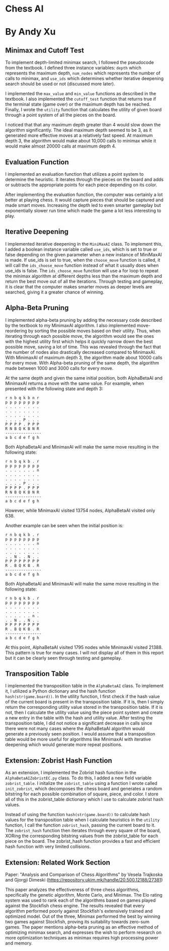 # Chess AI 
# By Andy Xu

## Minimax and Cutoff Test
To implement depth-limited minimax search, I followed the pseudocode from the textbook. I defined three instance variables: `depth` which represents the maximum depth, `num_nodes` which represents the number of calls to minimax, and `use_ids` which determines whether iterative deepening search should be used or not (discussed more later).

I implemented the `max_value` and `min_value` functions as described in the textbook. I also implemented the `cutoff_test` function that returns true if the terminal state (game over) or the maximum depth has be reached. Finally, I wrote the `utility` function that calculates the utility of given board through a point system of all the pieces on the board.

I noticed that that any maximum depth greater than 4 would slow down the algorithm significantly. The ideal maximum depth seemed to be 3, as it generated more effective moves at a relatively fast speed. At maximum depth 3, the algorithm would make about 10,000 calls to minimax while it would make almost 20000 calls at maximum depth 4. 

## Evaluation Function
I implemented an evaluation function that utilizes a point system to determine the heuristic. It iterates through the pieces on the board and adds or subtracts the appropriate points for each piece depending on its color. 

After implementing the evaluation function, the computer was certainly a lot better at playing chess. It would capture pieces that should be captured and made smart moves. Increasing the depth led to even smarter gameplay but exponentially slower run time which made the game a lot less interesting to play.

## Iterative Deepening
I implemented iterative deepening in the `MiniMaxAI` class. To implement this, I added a boolean instance variable called  `use_ids`, which is set to true or false depending on the given parameter when a new instance of  MiniMaxAI is made. If use_ids is set to true, when the `choose_move` function is called, it will call the `ids_choose_move` function instead of what it usually does when use_ids is false. The `ids_choose_move` function will use a for loop to repeat the minimax algorithm at different depths less than the maximum depth and return the best move out of all the iterations. Through testing and gameplay, it is clear that the computer makes smarter moves as deeper levels are searched, giving it a greater chance of winning.

## Alpha-Beta Pruning
I implemented alpha-beta pruning by adding the necessary code described by the textbook to my MinimaxAI algorithm. I also implemented move-reordering by sorting the possible moves based on their utility. Thus, when iterating through each possible move, the algorithm would see the ones with the highest utility first which helps it quickly narrow down the best possible move, saving a lot of time. This was revealed through the fact that the number of nodes also drastically decreased compared to MinimaxAI. With MinimaxAI of maximum depth 3, the algorithm made about 10000 calls for every move. With Alpha-beta pruning of the same depth, the algorithm made between 1000 and 3000 calls for every move.

At the same depth and given the same initial position, both AlphaBetaAI and MinimaxAI returns a move with the same value. For example, when presented with the following state and depth 3:

<pre><code>r n b q k b n r
p p p p p p p p
. . . . . . . .
. . . . . . . .
. . . . . . . .
. . . . P . . .
P P P P . P P P
R N B Q K B N R
----------------
a b c d e f g h
</code></pre>

Both AlphaBetaAI and MinimaxAI will make the same move resulting in the following state:
<pre><code>r n b q k b . r
p p p p p p p p
. . . . . . . n
. . . . . . . .
. . . . . . . .
. . . . P . . .
P P P P . P P P
R N B Q K B N R
----------------
a b c d e f g h
</code></pre>

However, while MinimaxAI visited 13754 nodes, AlphaBetaAI visited only 638. 

Another example can be seen when the initial position is:
<pre><code>r n b q k b . r
p p p p p p p p
. . . . . . . n
. . . . . . . .
. . . . . . . .
. . N . . N . .
P P P P P P P P
R . B Q K B . R
----------------
a b c d e f g h
</code></pre>

Both AlphaBetaAI and MinimaxAI will make the same move resulting in the following state:
<pre><code>r n b q k b . r
p p p p p p p p
. . . . . . . .
. . . . . . . .
. . . . . . n .
. . N . . N . .
P P P P P P P P
R . B Q K B . R
----------------
a b c d e f g h
</code></pre>

At this point, AlphaBetaAI visited 1795 nodes while MinimaxAI visited 21388. This pattern is true for many cases. I will not display all of them in this report but it can be clearly seen through testing and gameplay.

## Transposition Table
I implemented the transposition table in the `AlphaBetaAI` class. To implement it, I utilized a Python dictionary and the hash function `hash(str(game.board))`. In the utility function, I first check if the hash value of the current board is present in the transposition table. If it is, then I simply return the corresponding utility value stored in the transposition table. If it is not, then I calculate the utility value using the piece point system and create a new entry in the table with the hash and utility value. After testing the transposition table, I did not notice a significant decrease in calls since there were not many cases where the AlphaBetaAI algorithm would generate a previously seen position. I would assume that a transposition table would be more useful for algorithms like MinimaxAI with iterative deepening which would generate more repeat positions.

## Extension: Zobrist Hash Function
As an extension, I implemented the Zobrist hash function in the `AlphaBetaAIZobristEC.py` class. To do this, I added a new field variable `zobrist_table`. I initalize the `zobrist_table` using a function I wrote called `init_zobrist`, which decomposes the chess board and generates a random bitstring for each possible combination of square, piece, and color. I store all of this in the zobrist_table dictionary which I use to calculate zobrist hash values.

Instead of using the function `hash(str(game.board))` to calculate hash values for the transposition table when I calculate heuristics in the `utility` function, I call the function `zobrist_hash`, passing the current board to it. The `zobrist_hash` function then iterates through every square of the board, XORing the corresponding bitstring values from the zobrist_table for each piece on the board. The zobrist_hash function provides a fast and efficient hash function with very limited collisions.

## Extension: Related Work Section
Paper: "Analysis and Comparison of Chess Algorithms" by Vesela Trajkoska and Gjorgji Dimeski (https://repository.ukim.mk/handle/20.500.12188/27381)

This paper analyzes the effectiveness of three chess algorithms, specifically the genetic algorithm, Monte Carlo, and Minimax. The Elo rating system was used to rank each of the algorithms based on games played against the Stockfish chess engine. The results revealed that every algorithm performed poorly against Stockfish's extensively trained and optimized model. Out of the three, Minimax performed the best by winning two games against Stockfish, proving its suitability towards zero-sum games. The paper mentions alpha-beta pruning as an effective method of optimizing minimax search, and expresses the wish to perform research on more optimization techniques as minimax requires high processing power and memory.

 

